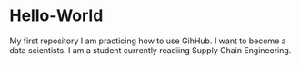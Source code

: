 # Hello-World
My first repository
I am practicing how to use GihHub. I want to become a data scientists. I am a student currently readiing Supply Chain Engineering.
